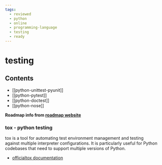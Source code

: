 ```yaml
---
tags:
  - reviewed
  - python
  - online
  - programming-language
  - testing
  - ready
---
```


# testing

## Contents

- [[python-unittest-pyunit]]
- [[python-pytest]]
- [[python-doctest]]
- [[python-nose]]

__Roadmap info from [roadmap website](https://roadmap.sh/python/testing)__

### tox - python testing

tox is a tool for automating test environment management and testing against multiple interpreter configurations. It is particularly useful for Python codebases that need to support multiple versions of Python.

- [officialtox documentation](https://tox.wiki/en/)

